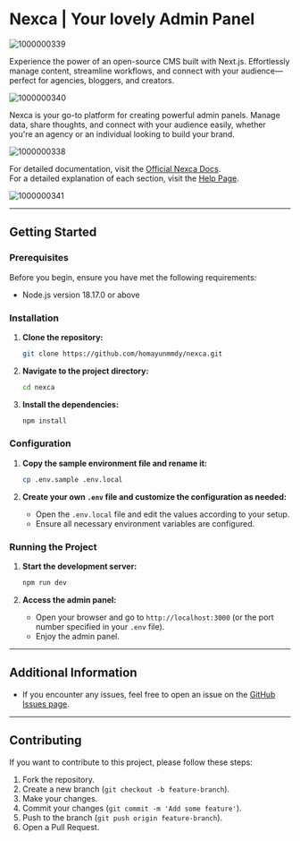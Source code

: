 # Nexca | Your lovely Admin Panel

![1000000339](https://github.com/user-attachments/assets/f81b403d-79f7-4e75-aff6-1dfe27b3897e)


Experience the power of an open-source CMS built with Next.js. Effortlessly manage content, streamline workflows, and connect with your audience—perfect for agencies, bloggers, and creators.

![1000000340](https://github.com/user-attachments/assets/4e4cccd9-7ba9-4893-ae96-0448793d2973)


Nexca is your go-to platform for creating powerful admin panels. Manage data, share thoughts, and connect with your audience easily, whether you're an agency or an individual looking to build your brand.

![1000000338](https://github.com/user-attachments/assets/29f5676f-6868-4ee0-aa91-50689ef162ba)


For detailed documentation, visit the [Official Nexca Docs](https://nexca-docs.vercel.app/).  
For a detailed explanation of each section, visit the [Help Page](https://nexca.vercel.app/admin/help).

![1000000341](https://github.com/user-attachments/assets/15eeddd0-c2b9-49ff-aadc-17ae0e816f2a)

---

## Getting Started

### Prerequisites
Before you begin, ensure you have met the following requirements:
- Node.js version 18.17.0 or above

### Installation

1. **Clone the repository:**
   ```bash
   git clone https://github.com/homayunmmdy/nexca.git
   ```
   
2. **Navigate to the project directory:**
   ```bash
   cd nexca
   ```

3. **Install the dependencies:**
   ```bash
   npm install
   ```

### Configuration

1. **Copy the sample environment file and rename it:**
   ```bash
   cp .env.sample .env.local
   ```

2. **Create your own `.env` file and customize the configuration as needed:**
   - Open the `.env.local` file and edit the values according to your setup.
   - Ensure all necessary environment variables are configured.

### Running the Project

1. **Start the development server:**
   ```bash
   npm run dev
   ```

2. **Access the admin panel:**
   - Open your browser and go to `http://localhost:3000` (or the port number specified in your `.env` file).
   - Enjoy the admin panel.

---

## Additional Information
- If you encounter any issues, feel free to open an issue on the [GitHub Issues page](https://github.com/homayunmmdy/nexca/issues).

---

## Contributing
If you want to contribute to this project, please follow these steps:
1. Fork the repository.
2. Create a new branch (`git checkout -b feature-branch`).
3. Make your changes.
4. Commit your changes (`git commit -m 'Add some feature'`).
5. Push to the branch (`git push origin feature-branch`).
6. Open a Pull Request.

